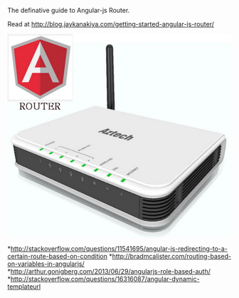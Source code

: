 The definative guide to Angular-js Router.

Read at http://blog.jaykanakiya.com/getting-started-angular-js-router/

![Angular-js Router](/img/angular-js%20router.jpg)

*http://stackoverflow.com/questions/11541695/angular-js-redirecting-to-a-certain-route-based-on-condition
*http://bradmcalister.com/routing-based-on-variables-in-angularjs/
*http://arthur.gonigberg.com/2013/06/29/angularjs-role-based-auth/
*http://stackoverflow.com/questions/16316087/angular-dynamic-templateurl